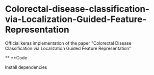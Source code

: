 # Colorectal-disease-classification-via-Localization-Guided-Feature-Representation
Official keras implementation of the paper "Colorectal Disease Classification via Localization Guided Feature Representation"

** **Code 

Install dependencies
